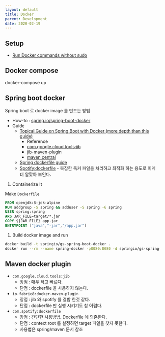 ```yaml
---
layout: default
title: Docker
parent: Development
date: 2020-02-19
---
```


## Setup

- [Run Docker commands without sudo](https://github.com/sindresorhus/guides/pulls)

## Docker compose

docker-compose up

## Spring boot docker

Spring boot 로 docker image 를 만드는 방법

- How-to : [spring.io/spring-boot-docker](https://spring.io/guides/gs/spring-boot-docker/)
- Guide
  - [Topical Guide on Spring Boot with Docker (more depth than this guide)](https://spring.io/guides/topicals/spring-boot-docker)
    - Reference
    - [com.google.cloud.tools:jib](https://github.com/GoogleContainerTools/jib)
    - [jib-maven-plugin](https://github.com/GoogleContainerTools/jib/tree/master/jib-maven-plugin)
    - [maven central](https://mvnrepository.com/artifact/com.google.cloud.tools/jib-maven-plugin)
  - [Spring dockerfile guide](https://spring.io/guides/gs/spring-boot-docker/)
  - [Spotify:dockerfile](https://github.com/spotify/dockerfile-maven) - 복잡한 독커 파일을 처리하고 최적화 하는 용도로 이게 더 알맞아 보인다.

1. Containerize It

Make `Dockerfile`

```dockerfile
FROM openjdk:8-jdk-alpine
RUN addgroup -S spring && adduser -S spring -G spring
USER spring:spring
ARG JAR_FILE=target/*.jar
COPY ${JAR_FILE} app.jar
ENTRYPOINT ["java","-jar","/app.jar"]
```

1. Build docker image and run

```bash
docker build -t springio/gs-spring-boot-docker .
docker run --rm --name spring-docker -p8080:8080 -d springio/gs-spring-boot-docker
```

## Maven docker plugin

- `com.google.cloud.tools:jib`
  - 장점 : 매우 작고 빠르다.
  - 단점 : dockerfile 을 사용하지 않는다.
- `io.fabric8:docker-maven-plugin`
  - 장점 : jib 와 spotify 를 결합 한것 같다.
  - 단점 : dockerfile 만 실행 시키기도 참 어렵다.
- `com.spotify:dockerfile`
  - 장점 : 간단한 사용방법. Dockerfile 에 의존한다.
  - 단점 : context root 를 설정하면 target 파일을 찾지 못한다.
  - 사용법은 spring/maven 문서 참조